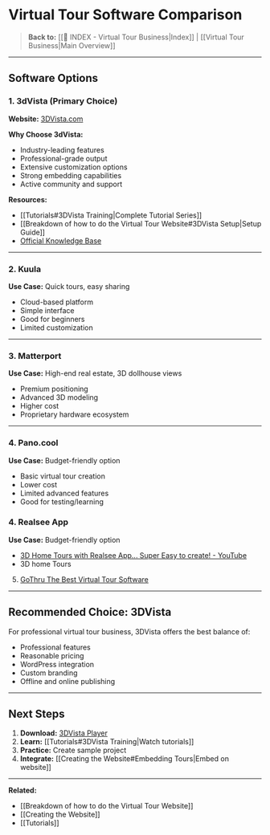# Virtual Tour Software Comparison

> **Back to:** [[📍 INDEX - Virtual Tour Business|Index]] | [[Virtual Tour Business|Main Overview]]

---

## Software Options

### 1. **3dVista** (Primary Choice)
**Website:** [3DVista.com](https://www.3dvista.com/en/)

**Why Choose 3dVista:**
- Industry-leading features
- Professional-grade output
- Extensive customization options
- Strong embedding capabilities
- Active community and support

**Resources:**
- [[Tutorials#3DVista Training|Complete Tutorial Series]]
- [[Breakdown of how to do the Virtual Tour Website#3DVista Setup|Setup Guide]]
- [Official Knowledge Base](https://www.3dvista.com/en/kb/)

---

### 2. **Kuula**
**Use Case:** Quick tours, easy sharing
- Cloud-based platform
- Simple interface
- Good for beginners
- Limited customization

---

### 3. **Matterport**
**Use Case:** High-end real estate, 3D dollhouse views
- Premium positioning
- Advanced 3D modeling
- Higher cost
- Proprietary hardware ecosystem

---

### 4. **Pano.cool**
**Use Case:** Budget-friendly option
- Basic virtual tour creation
- Lower cost
- Limited advanced features
- Good for testing/learning
### 4. **Realsee App**
**Use Case:** Budget-friendly option
- [3D Home Tours with Realsee App... Super Easy to create! - YouTube](https://www.youtube.com/watch?v=Nwl1yFjFD7c)
- 3D home Tours

5. [GoThru The Best Virtual Tour Software](https://gothru.co/)


---

## Recommended Choice: 3DVista

For professional virtual tour business, 3DVista offers the best balance of:
- Professional features
- Reasonable pricing
- WordPress integration
- Custom branding
- Offline and online publishing

---

## Next Steps

1. **Download:** [3DVista Player](https://www.3dvista.com/en/)
2. **Learn:** [[Tutorials#3DVista Training|Watch tutorials]]
3. **Practice:** Create sample project
4. **Integrate:** [[Creating the Website#Embedding Tours|Embed on website]]

---

**Related:**
- [[Breakdown of how to do the Virtual Tour Website]]
- [[Creating the Website]]
- [[Tutorials]]